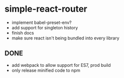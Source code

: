 # simple-react-router
- implement babel-preset-env?
- add support for singleton history
- finish docs
- make sure react isn't being bundled into every library

## DONE
- add webpack to allow support for ES7, prod build
- only release minified code to npm
